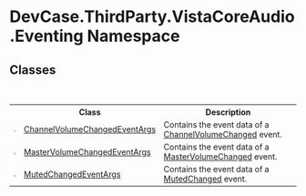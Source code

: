 # DevCase.ThirdParty.VistaCoreAudio.Eventing Namespace
 




## Classes
&nbsp;<table><tr><th></th><th>Class</th><th>Description</th></tr><tr><td>![Public class](media/pubclass.gif "Public class")</td><td><a href="T_DevCase_ThirdParty_VistaCoreAudio_Eventing_ChannelVolumeChangedEventArgs">ChannelVolumeChangedEventArgs</a></td><td>
Contains the event data of a <a href="E_DevCase_ThirdParty_VistaCoreAudio_VistaCoreAudioApiHelper_ChannelVolumeChanged">ChannelVolumeChanged</a> event.</td></tr><tr><td>![Public class](media/pubclass.gif "Public class")</td><td><a href="T_DevCase_ThirdParty_VistaCoreAudio_Eventing_MasterVolumeChangedEventArgs">MasterVolumeChangedEventArgs</a></td><td>
Contains the event data of a <a href="E_DevCase_ThirdParty_VistaCoreAudio_VistaCoreAudioApiHelper_MasterVolumeChanged">MasterVolumeChanged</a> event.</td></tr><tr><td>![Public class](media/pubclass.gif "Public class")</td><td><a href="T_DevCase_ThirdParty_VistaCoreAudio_Eventing_MutedChangedEventArgs">MutedChangedEventArgs</a></td><td>
Contains the event data of a <a href="E_DevCase_ThirdParty_VistaCoreAudio_VistaCoreAudioApiHelper_MutedChanged">MutedChanged</a> event.</td></tr></table>&nbsp;
